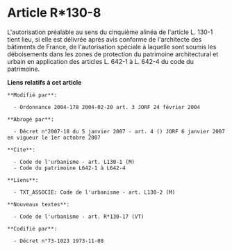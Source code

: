 # Article R*130-8

L'autorisation préalable au sens du cinquième alinéa de l'article L. 130-1 tient lieu, si elle est délivrée après avis
conforme de l'architecte des bâtiments de France, de l'autorisation spéciale à laquelle sont soumis les déboisements dans les
zones de protection du patrimoine architectural et urbain en application des articles L. 642-1 à L. 642-4 du code du
patrimoine.

**Liens relatifs à cet article**

	**Modifié par**:

	  - Ordonnance 2004-178 2004-02-20 art. 3 JORF 24 février 2004

	**Abrogé par**:

	  - Décret n°2007-18 du 5 janvier 2007 - art. 4 () JORF 6 janvier 2007 en vigueur le 1er octobre 2007

	**Cite**:

	  - Code de l'urbanisme - art. L130-1 (M)
	  - Code du patrimoine L642-1 à L642-4

	**Liens**:

	  - TXT_ASSOCIE: Code de l'urbanisme - art. L130-2 (M)

	**Nouveaux textes**:

	  - Code de l'urbanisme - art. R*130-17 (VT)

	**Codifié par**:

	  - Décret n°73-1023 1973-11-08
